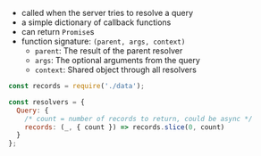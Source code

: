 * called when the server tries to resolve a query
* a simple dictionary of callback functions
* can return `Promise`s
* function signature: `(parent, args, context)`
  * `parent`: The result of the parent resolver
  * `args`: The optional arguments from the query
  * `context`: Shared object through all resolvers

```javascript
const records = require('./data');

const resolvers = {
  Query: {
    /* count = number of records to return, could be async */
    records: (_, { count }) => records.slice(0, count)
  }
};
```

